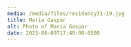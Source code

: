 ```yaml
---
media: /media/files/residency31-19.jpg
title: Maria Gaspar
alt: Photo of Maria Gaspar
date: 2023-06-09T17:49:00-0500
---
```

